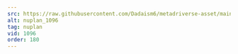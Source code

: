 ```yaml
---
src: https://raw.githubusercontent.com/Dadaism6/metadriverse-asset/main/script-nuplan-output-newcompressed/nuplan_1096.mp4
alt: nuplan_1096
tag: nuplan
vid: 1096
order: 180
---
```

